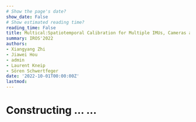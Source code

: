 ```yaml
---
# Show the page's date?
show_date: False
# Show estimated reading time?
reading_time: False
title: Multical:Spatiotemporal Calibration for Multiple IMUs, Cameras and LiDARs
summary: IROS'2022 
authors: 
- Xiangyang Zhi
- Jiawei Hou
- admin 
- Laurent Kneip
- Sören Schwertfeger
date: '2022-10-01T00:00:00Z'
lastmod:
---
```


# Constructing ... ...